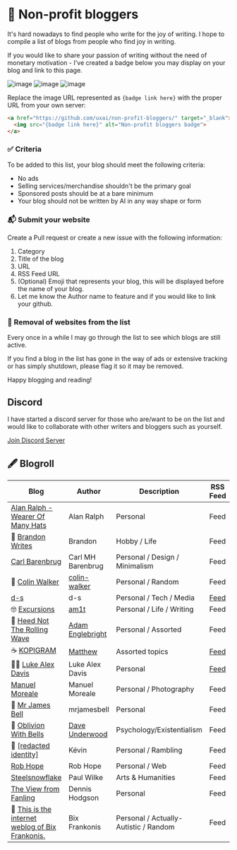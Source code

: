 # 💜 Non-profit bloggers
It's hard nowadays to find people who write for the joy of writing. I hope to compile a list of blogs from people who find joy in writing.

If you would like to share your passion of writing without the need of monetary motivation - I've created a badge below you may display on your blog and link to this page.

![image](https://raw.githubusercontent.com/uxai/non-profit-bloggers/main/nonprofit-blogger-badge.svg) ![image](https://raw.githubusercontent.com/uxai/non-profit-bloggers/main/nonprofit-blogger-badge-green.svg) ![image](https://raw.githubusercontent.com/uxai/non-profit-bloggers/main/nonprofit-blogger-badge-red.svg)

Replace the image URL represented as `{badge link here}` with the proper URL from your own server:

```html
<a href="https://github.com/uxai/non-profit-bloggers/" target="_blank">
  <img src="{badge link here}" alt="Non-profit bloggers badge">
</a>
```
### ✅ Criteria
To be added to this list, your blog should meet the following criteria: 
* No ads
* Selling services/merchandise shouldn't be the primary goal
* Sponsored posts should be at a bare minimum
* Your blog should not be written by AI in any way shape or form

### 📬 Submit your website
Create a Pull request or create a new issue with the following information:
1. Category
2. Title of the blog
3. URL
4. RSS Feed URL
4. (Optional) Emoji that represents your blog, this will be displayed before the name of your blog.
5. Let me know the Author name to feature and if you would like to link your github.

### 🙅 Removal of websites from the list
Every once in a while I may go through the list to see which blogs are still active.

If you find a blog in the list has gone in the way of ads or extensive tracking or has simply shutdown, please flag it so it may be removed.

Happy blogging and reading!

## Discord

I have started a discord server for those who are/want to be on the list and would like to collaborate with other writers and bloggers such as yourself.

[Join Discord Server](https://discord.gg/ek3VQeHpph)

## 🖋 Blogroll

| Blog        | Author      | Description | RSS Feed |
| ----------- | ----------- | ----------- | ----------- |
|  [Alan Ralph - Wearer Of Many Hats](https://alanralph.co.uk)   | Alan Ralph        | Personal | Feed |
| 🖖 [Brandon Writes](https://www.brandonwrites.xyz)      | Brandon     | Hobby / Life | Feed |
|  [Carl Barenbrug](https://cmhb.de)   | Carl MH Barenbrug        | Personal / Design / Minimalism | Feed |
| 🤔 [Colin Walker](https://colinwalker.blog)   | [colin-walker](https://github.com/colin-walker)       | Personal / Random | Feed |
| [d-s](https://d-s.sh)   | d-s       | Personal / Tech / Media | [Feed](https://d-s.sh/index.xml) |
| 🤓 [Excursions](https://amitgawande.com)   | [am1t](https://github.com/am1t)       | Personal / Life / Writing | Feed |
| 🌊 [Heed Not The Rolling Wave](https://adamenglebright.com/)   | [Adam Englebright](https://github.com/adamenglebright)        | Personal / Assorted | Feed |
| ☕️ [KOPIGRAM](https://kopigram.com)   | [Matthew](https://github.com/uxai)       | Assorted topics | [Feed](https://rss.app/feeds/kOaduVouVIsxBsiU.xml) |
| 🤌🏽 [Luke Alex Davis](https://lukealexdavis.co.uk/)   | Luke Alex Davis       | Personal | [Feed](https://lukealexdavis.co.uk/blog.xml) |
|  [Manuel Moreale](https://manuelmoreale.com)   | Manuel Moreale        | Personal / Photography | Feed |
| 🚀 [Mr James Bell](https://mrjamesbell.com)   | mrjamesbell        | Personal | Feed |
| 🖤 [Oblivion With Bells](https://oblivionwithbells.com/m)   | [Dave Underwood](https://github.com/dave-underwood)        | Psychology/Existentialism | Feed |
| 🫠 [[redacted identity]](https://sus.fr/en/blog/)   | Kévin        | Personal / Rambling | Feed |
|  [Rob Hope](https://robhope.com)   | Rob Hope        | Personal / Web | Feed |
|  [Steelsnowflake](https://www.steelsnowflake.org/)   | Paul Wilke        | Arts & Humanities | Feed |
|  [The View from Fanling](https://dennishodgson.blogspot.com)   | Dennis Hodgson        | Personal | Feed |
| 👋 [This is the internet weblog of Bix Frankonis.](https://bix.blog)   | Bix Frankonis       | Personal / Actually-Autistic / Random | Feed |
